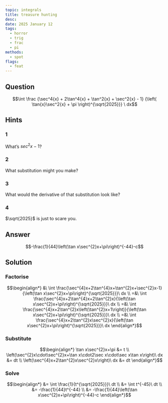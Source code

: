 ```yaml
---
topic: integrals
title: treasure hunting
desc: 
date: 2025 January 12
tags:
  - horror
  - trig
  - frac
  - pi
methods:
  - spot
flags:
  - feat
---
```



## Question
```math
\int
  \frac
    {\sec^4{x} + 2\tan^4{x} + \tan^2{x} + \sec^2{x} - 1}
    {\left( \tan{x}\sec^2{x} + \pi \right)^{\sqrt{2025}}}
\ dx
```


## Hints

### 1
What’s $sec^2{x} - 1$?

### 2
What substitution might you make?

### 3
What would the derivative of that substitution look like?

### 4
$\sqrt{2025}$ is just to scare you.


## Answer
```math
-\frac{1}{44}\left(\tan x\sec^{2}x+\pi\right)^{-44}-c
```


## Solution

### Factorise
```math
\begin{align*}
  &\ \int \frac{\sec^{4}x+2\tan^{4}x+\tan^{2}x+\sec^{2}x-1}{\left(\tan x\sec^{2}x+\pi\right)^{\sqrt{2025}}}\ dx
  \\ =&\ \int \frac{\sec^{4}x+2\tan^{4}x+2\tan^{2}x}{\left(\tan x\sec^{2}x+\pi\right)^{\sqrt{2025}}}\ dx
  \\ =&\ \int \frac{\sec^{4}x+2\tan^{2}x\left(\tan^{2}x+1\right)}{\left(\tan x\sec^{2}x+\pi\right)^{\sqrt{2025}}}\ dx
  \\ =&\ \int \frac{\sec^{4}x+2\tan^{2}x\sec^{2}x}{\left(\tan x\sec^{2}x+\pi\right)^{\sqrt{2025}}}\ dx
\end{align*}
```

### Substitute
```math
\begin{align*}
  \tan x\sec^{2}x+\pi &= t
  \\ \left(\sec^{2}x\cdot\sec^{2}x+\tan x\cdot2\sec x\cdot\sec x\tan x\right)\ dx &= dt
  \\ \left(\sec^{4}x+2\tan^{2}x\sec^{2}x\right)\ dx &= dt
\end{align*}
```

### Solve
```math
\begin{align*}
  &= \int \frac{1}{t^{\sqrt{2025}}}\ dt
  \\ &= \int t^{-45}\ dt
  \\ &= -\frac{1}{44}t^{-44}
  \\ &= -\frac{1}{44}\left(\tan x\sec^{2}x+\pi\right)^{-44}-c
\end{align*}
```
